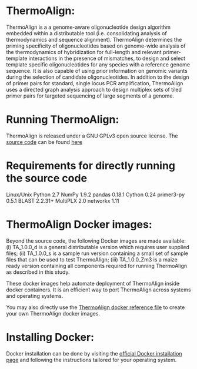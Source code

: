 ThermoAlign:
================================================
ThermoAlign is a a genome-aware oligonucleotide design algorithm embedded within a distributable tool (i.e. consolidating analysis of thermodynamics and sequence alignment). ThermoAlign determines the priming specificity of oligonucleotides based on genome-wide analysis of the thermodynamics of hybridization for full-length and relevant primer-template interactions in the presence of mismatches, to design and select template specific oligonucleotides for any species with a reference genome sequence. It is also capable of using prior information on genomic variants during the selection of candidate oligonucleotides. In addition to the design of primer pairs for standard, single locus PCR amplification, ThermoAlign uses a directed graph analysis approach to design multiplex sets of tiled primer pairs for targeted sequencing of large segments of a genome.


Running ThermoAlign:
================================================
ThermoAlign is released under a GNU GPLv3 open source license. The [source code](https://github.com/drmaize/ThermoAlign/tree/master/TA_codes) can be found [here](https://github.com/drmaize/ThermoAlign/tree/master/TA_codes)


Requirements for directly running the source code
================================================
Linux/Unix
Python  2.7
NumPy   1.9.2
pandas  0.18.1
Cython  0.24
primer3-py  0.5.1
BLAST   2.2.31+
MultiPLX    2.0
networkx    1.11


ThermoAlign Docker images:
================================================
Beyond the source code, the following Docker images are made available: (i) TA_1.0.0_d is a general distributable version which requires user supplied files; (ii) TA_1.0.0_s is a sample run version containing a small set of sample files that can be used to test ThermoAlign; (iii) TA_1.0.0_Zm3 is a maize ready version containing all components required for running ThermoAlign as described in this study.

These docker images help automate deployment of ThermoAlign inside docker containers. It is an efficient way to port ThermoAlign across systems and operating systems.

You may also directly use the [ThermoAlign docker reference file](https://github.com/drmaize/ThermoAlign/blob/master/Dockerfile) to create your own ThermoAlign docker images.


Installing Docker:
================================================
Docker installation can be done by visiting the [official Docker installation page](https://docs.docker.com/engine/installation/) and following the instructions tailored for your operating system.


